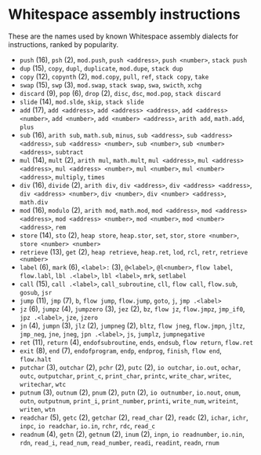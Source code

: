 # Whitespace assembly instructions

<!-- Generated by tools/generate.sh; DO NOT EDIT. -->

These are the names used by known Whitespace assembly dialects for
instructions, ranked by popularity.

- `push` (16), `psh` (2), `mod.push`, `push <address>`, `push <number>`, `stack push`
- `dup` (15), `copy`, `dupl`, `duplicate`, `mod.dupe`, `stack dup`
- `copy` (12), `copynth` (2), `mod.copy`, `pull`, `ref`, `stack copy`, `take`
- `swap` (15), `swp` (3), `mod.swap`, `stack swap`, `swa`, `swicth`, `xchg`
- `discard` (9), `pop` (6), `drop` (2), `disc`, `dsc`, `mod.pop`, `stack discard`
- `slide` (14), `mod.slde`, `skip`, `stack slide`
- `add` (17), `add <address>`, `add <address> <address>`, `add <address> <number>`, `add <number>`, `add <number> <address>`, `arith add`, `math.add`, `plus`
- `sub` (16), `arith sub`, `math.sub`, `minus`, `sub <address>`, `sub <address> <address>`, `sub <address> <number>`, `sub <number>`, `sub <number> <address>`, `subtract`
- `mul` (14), `mult` (2), `arith mul`, `math.mult`, `mul <address>`, `mul <address> <address>`, `mul <address> <number>`, `mul <number>`, `mul <number> <address>`, `multiply`, `times`
- `div` (16), `divide` (2), `arith div`, `div <address>`, `div <address> <address>`, `div <address> <number>`, `div <number>`, `div <number> <address>`, `math.div`
- `mod` (16), `modulo` (2), `arith mod`, `math.mod`, `mod <address>`, `mod <address> <address>`, `mod <address> <number>`, `mod <number>`, `mod <number> <address>`, `rem`
- `store` (14), `sto` (2), `heap store`, `heap.stor`, `set`, `stor`, `store <number>`, `store <number> <number>`
- `retrieve` (13), `get` (2), `heap retrieve`, `heap.ret`, `lod`, `rcl`, `retr`, `retrieve <number>`
- `label` (6), `mark` (6), `<label>:` (3), `@<label>`, `@l<number>`, `flow label`, `flow.labl`, `lbl .<label>`, `lbl <label>`, `mrk`, `setlabel`
- `call` (15), `call .<label>`, `call_subroutine`, `cll`, `flow call`, `flow.sub`, `gosub`, `jsr`
- `jump` (11), `jmp` (7), `b`, `flow jump`, `flow.jump`, `goto`, `j`, `jmp .<label>`
- `jz` (6), `jumpz` (4), `jumpzero` (3), `jez` (2), `bz`, `flow jz`, `flow.jmpz`, `jmp_if0`, `jpz .<label>`, `jze`, `jzero`
- `jn` (4), `jumpn` (3), `jlz` (2), `jumpneg` (2), `bltz`, `flow jneg`, `flow.jmpn`, `jltz`, `jmp_neg`, `jne`, `jneg`, `jpn .<label>`, `js`, `jumplz`, `jumpnegative`
- `ret` (11), `return` (4), `endofsubroutine`, `ends`, `endsub`, `flow return`, `flow.ret`
- `exit` (8), `end` (7), `endofprogram`, `endp`, `endprog`, `finish`, `flow end`, `flow.halt`
- `putchar` (3), `outchar` (2), `pchr` (2), `putc` (2), `io outchar`, `io.out`, `ochar`, `outc`, `outputchar`, `print_c`, `print_char`, `printc`, `write_char`, `writec`, `writechar`, `wtc`
- `putnum` (3), `outnum` (2), `pnum` (2), `putn` (2), `io outnumber`, `io.nout`, `onum`, `outn`, `outputnum`, `print_i`, `print_number`, `printi`, `write_num`, `writeint`, `writen`, `wtn`
- `readchar` (5), `getc` (2), `getchar` (2), `read_char` (2), `readc` (2), `ichar`, `ichr`, `inpc`, `io readchar`, `io.in`, `rchr`, `rdc`, `read_c`
- `readnum` (4), `getn` (2), `getnum` (2), `inum` (2), `inpn`, `io readnumber`, `io.nin`, `rdn`, `read_i`, `read_num`, `read_number`, `readi`, `readint`, `readn`, `rnum`
